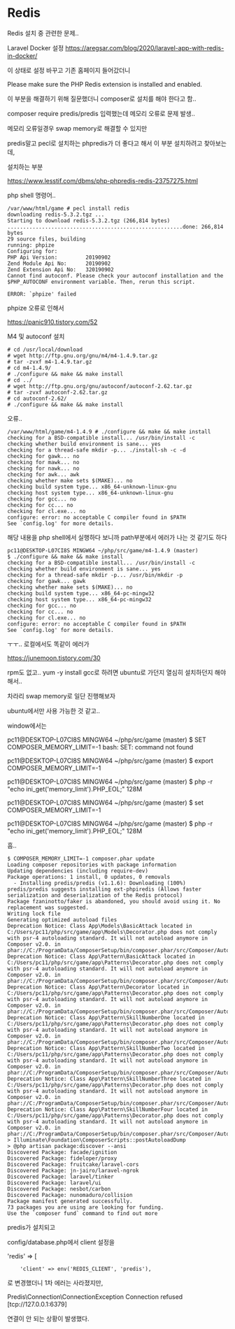 # Redis

Redis 설치 중 관련한 문제..

Laravel Docker 설정 https://aregsar.com/blog/2020/laravel-app-with-redis-in-docker/

이 상태로 설정 바꾸고 기존 홈페이지 들어갔더니

Please make sure the PHP Redis extension is installed and enabled.

이 부분을 해결하기 위해 질문했더니 composer로 설치를 해야 한다고 함..

composer require predis/predis 입력했는데 메모리 오류로 문제 발생..

메모리 오류일경우 swap memory로 해결할 수 있지만

predis말고 pecl로 설치하는 phpredis가 더 좋다고 해서 이 부분 설치하려고 찾아보는데,

설치하는 부분

https://www.lesstif.com/dbms/php-phpredis-redis-23757275.html


php shell 명령어..

```
/var/www/html/game # pecl install redis
downloading redis-5.3.2.tgz ...
Starting to download redis-5.3.2.tgz (266,814 bytes)
........................................................done: 266,814 bytes
29 source files, building
running: phpize
Configuring for:
PHP Api Version:         20190902
Zend Module Api No:      20190902
Zend Extension Api No:   320190902
Cannot find autoconf. Please check your autoconf installation and the
$PHP_AUTOCONF environment variable. Then, rerun this script.

ERROR: `phpize' failed
```

phpize 오류로 인해서

https://panic910.tistory.com/52

M4 및 autoconf 설치
```
# cd /usr/local/download
# wget http://ftp.gnu.org/gnu/m4/m4-1.4.9.tar.gz
# tar -zvxf m4-1.4.9.tar.gz
# cd m4-1.4.9/
# ./configure && make && make install
# cd ../
# wget http://ftp.gnu.org/gnu/autoconf/autoconf-2.62.tar.gz
# tar -zvxf autoconf-2.62.tar.gz
# cd autoconf-2.62/
# ./configure && make && make install
```

오류..

```
/var/www/html/game/m4-1.4.9 # ./configure && make && make install
checking for a BSD-compatible install... /usr/bin/install -c
checking whether build environment is sane... yes
checking for a thread-safe mkdir -p... ./install-sh -c -d
checking for gawk... no
checking for mawk... no
checking for nawk... no
checking for awk... awk
checking whether make sets $(MAKE)... no
checking build system type... x86_64-unknown-linux-gnu
checking host system type... x86_64-unknown-linux-gnu
checking for gcc... no
checking for cc... no
checking for cl.exe... no
configure: error: no acceptable C compiler found in $PATH
See `config.log' for more details.
```

해당 내용을 php shell에서 실행하다 보니까 path부분에서 에러가 나는 것 같기도 하다

```
pc11@DESKTOP-L07CI8S MINGW64 ~/php/src/game/m4-1.4.9 (master)
$ ./configure && make && make install
checking for a BSD-compatible install... /usr/bin/install -c
checking whether build environment is sane... yes
checking for a thread-safe mkdir -p... /usr/bin/mkdir -p
checking for gawk... gawk
checking whether make sets $(MAKE)... no
checking build system type... x86_64-pc-mingw32
checking host system type... x86_64-pc-mingw32
checking for gcc... no
checking for cc... no
checking for cl.exe... no
configure: error: no acceptable C compiler found in $PATH
See `config.log' for more details.
```

ㅜㅜ.. 로컬에서도 똑같이 에러가

https://junemoon.tistory.com/30

rpm도 없고.. yum -y install gcc로 하려면 ubuntu로 가던지 열심히 설치하던지 해야해서..

차라리 swap memory로 일단 진행해보자

ubuntu에서만 사용 가능한 것 같고..

window에서는

pc11@DESKTOP-L07CI8S MINGW64 ~/php/src/game (master)
$ SET COMPOSER_MEMORY_LIMIT=-1
bash: SET: command not found

pc11@DESKTOP-L07CI8S MINGW64 ~/php/src/game (master)
$ export COMPOSER_MEMORY_LIMIT=-1

pc11@DESKTOP-L07CI8S MINGW64 ~/php/src/game (master)
$ php -r "echo ini_get('memory_limit').PHP_EOL;"
128M

pc11@DESKTOP-L07CI8S MINGW64 ~/php/src/game (master)
$ set COMPOSER_MEMORY_LIMIT=-1

pc11@DESKTOP-L07CI8S MINGW64 ~/php/src/game (master)
$ php -r "echo ini_get('memory_limit').PHP_EOL;"
128M

흠..

```
$ COMPOSER_MEMORY_LIMIT=-1 composer.phar update
Loading composer repositories with package information
Updating dependencies (including require-dev)
Package operations: 1 install, 0 updates, 0 removals
  - Installing predis/predis (v1.1.6): Downloading (100%)
predis/predis suggests installing ext-phpiredis (Allows faster serialization and deserialization of the Redis protocol)
Package fzaninotto/faker is abandoned, you should avoid using it. No replacement was suggested.
Writing lock file
Generating optimized autoload files
Deprecation Notice: Class App\Models\BasicAttack located in C:/Users/pc11/php/src/game/app\Models\Decorator.php does not comply with psr-4 autoloading standard. It will not autoload anymore in Composer v2.0. in phar://C:/ProgramData/ComposerSetup/bin/composer.phar/src/Composer/Autoload/ClassMapGenerator.php:201
Deprecation Notice: Class App\Pattern\BasicAttack located in C:/Users/pc11/php/src/game/app\Patterns\Decorator.php does not comply with psr-4 autoloading standard. It will not autoload anymore in Composer v2.0. in phar://C:/ProgramData/ComposerSetup/bin/composer.phar/src/Composer/Autoload/ClassMapGenerator.php:201
Deprecation Notice: Class App\Pattern\Decorator located in C:/Users/pc11/php/src/game/app\Patterns\Decorator.php does not comply with psr-4 autoloading standard. It will not autoload anymore in Composer v2.0. in phar://C:/ProgramData/ComposerSetup/bin/composer.phar/src/Composer/Autoload/ClassMapGenerator.php:201
Deprecation Notice: Class App\Pattern\SkillNumberOne located in C:/Users/pc11/php/src/game/app\Patterns\Decorator.php does not comply with psr-4 autoloading standard. It will not autoload anymore in Composer v2.0. in phar://C:/ProgramData/ComposerSetup/bin/composer.phar/src/Composer/Autoload/ClassMapGenerator.php:201
Deprecation Notice: Class App\Pattern\SkillNumberTwo located in C:/Users/pc11/php/src/game/app\Patterns\Decorator.php does not comply with psr-4 autoloading standard. It will not autoload anymore in Composer v2.0. in phar://C:/ProgramData/ComposerSetup/bin/composer.phar/src/Composer/Autoload/ClassMapGenerator.php:201
Deprecation Notice: Class App\Pattern\SkillNumberThree located in C:/Users/pc11/php/src/game/app\Patterns\Decorator.php does not comply with psr-4 autoloading standard. It will not autoload anymore in Composer v2.0. in phar://C:/ProgramData/ComposerSetup/bin/composer.phar/src/Composer/Autoload/ClassMapGenerator.php:201
Deprecation Notice: Class App\Pattern\SkillNumberFour located in C:/Users/pc11/php/src/game/app\Patterns\Decorator.php does not comply with psr-4 autoloading standard. It will not autoload anymore in Composer v2.0. in phar://C:/ProgramData/ComposerSetup/bin/composer.phar/src/Composer/Autoload/ClassMapGenerator.php:201
> Illuminate\Foundation\ComposerScripts::postAutoloadDump
> @php artisan package:discover --ansi
Discovered Package: facade/ignition
Discovered Package: fideloper/proxy
Discovered Package: fruitcake/laravel-cors
Discovered Package: jn-jairo/laravel-ngrok
Discovered Package: laravel/tinker
Discovered Package: laravel/ui
Discovered Package: nesbot/carbon
Discovered Package: nunomaduro/collision
Package manifest generated successfully.
73 packages you are using are looking for funding.
Use the `composer fund` command to find out more
```

predis가 설치되고 

config/database.php에서 client 설정을

'redis' => [

        'client' => env('REDIS_CLIENT', 'predis'),

로 변경했더니 1차 에러는 사라졌지만,

Predis\Connection\ConnectionException
Connection refused [tcp://127.0.0.1:6379]

연결이 안 되는 상황이 발생했다.